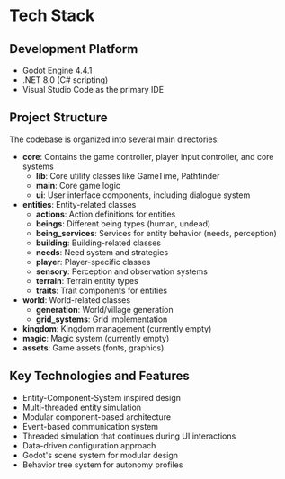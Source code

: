 # Tech Stack

## Development Platform
- Godot Engine 4.4.1
- .NET 8.0 (C# scripting)
- Visual Studio Code as the primary IDE

## Project Structure
The codebase is organized into several main directories:
- **core**: Contains the game controller, player input controller, and core systems
  - **lib**: Core utility classes like GameTime, Pathfinder
  - **main**: Core game logic
  - **ui**: User interface components, including dialogue system
- **entities**: Entity-related classes
  - **actions**: Action definitions for entities
  - **beings**: Different being types (human, undead)
  - **being_services**: Services for entity behavior (needs, perception)
  - **building**: Building-related classes
  - **needs**: Need system and strategies
  - **player**: Player-specific classes
  - **sensory**: Perception and observation systems
  - **terrain**: Terrain entity types
  - **traits**: Trait components for entities
- **world**: World-related classes
  - **generation**: World/village generation
  - **grid_systems**: Grid implementation
- **kingdom**: Kingdom management (currently empty)
- **magic**: Magic system (currently empty)
- **assets**: Game assets (fonts, graphics)

## Key Technologies and Features
- Entity-Component-System inspired design
- Multi-threaded entity simulation
- Modular component-based architecture
- Event-based communication system
- Threaded simulation that continues during UI interactions
- Data-driven configuration approach
- Godot's scene system for modular design
- Behavior tree system for autonomy profiles
